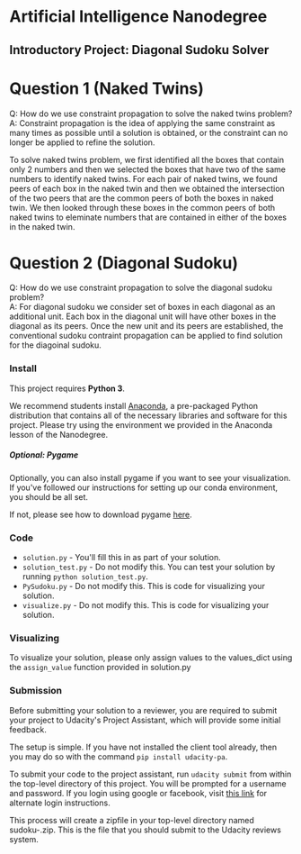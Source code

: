 # Artificial Intelligence Nanodegree
## Introductory Project: Diagonal Sudoku Solver

# Question 1 (Naked Twins)
Q: How do we use constraint propagation to solve the naked twins problem?  
A:  Constraint propagation is the idea of applying the same constraint as many times as possible until a solution is obtained, or the constraint can no longer be applied to refine the solution. 

To solve naked twins problem, we first identified all the boxes that contain only 2 numbers and then we selected the boxes that have two of the same numbers to identify naked twins. For each pair of naked twins, we found peers of each box in the naked twin and then we obtained the intersection of the two peers that are the common peers of both the boxes in naked twin. We then looked through these boxes in the common peers of both naked twins to eleminate numbers that are contained in either of the boxes in the naked twin.

# Question 2 (Diagonal Sudoku)
Q: How do we use constraint propagation to solve the diagonal sudoku problem?  
A: For diagonal sudoku we consider set of boxes in each diagonal as an additional unit. Each box in the diagonal unit will have other boxes in the diagonal as its peers. Once the new unit and its peers are established, the conventional sudoku contraint propagation can be applied to find solution for the diagoinal sudoku.

### Install

This project requires **Python 3**.

We recommend students install [Anaconda](https://www.continuum.io/downloads), a pre-packaged Python distribution that contains all of the necessary libraries and software for this project. 
Please try using the environment we provided in the Anaconda lesson of the Nanodegree.

##### Optional: Pygame

Optionally, you can also install pygame if you want to see your visualization. If you've followed our instructions for setting up our conda environment, you should be all set.

If not, please see how to download pygame [here](http://www.pygame.org/download.shtml).

### Code

* `solution.py` - You'll fill this in as part of your solution.
* `solution_test.py` - Do not modify this. You can test your solution by running `python solution_test.py`.
* `PySudoku.py` - Do not modify this. This is code for visualizing your solution.
* `visualize.py` - Do not modify this. This is code for visualizing your solution.

### Visualizing

To visualize your solution, please only assign values to the values_dict using the `assign_value` function provided in solution.py

### Submission
Before submitting your solution to a reviewer, you are required to submit your project to Udacity's Project Assistant, which will provide some initial feedback.  

The setup is simple.  If you have not installed the client tool already, then you may do so with the command `pip install udacity-pa`.  

To submit your code to the project assistant, run `udacity submit` from within the top-level directory of this project.  You will be prompted for a username and password.  If you login using google or facebook, visit [this link](https://project-assistant.udacity.com/auth_tokens/jwt_login) for alternate login instructions.

This process will create a zipfile in your top-level directory named sudoku-<id>.zip.  This is the file that you should submit to the Udacity reviews system.

